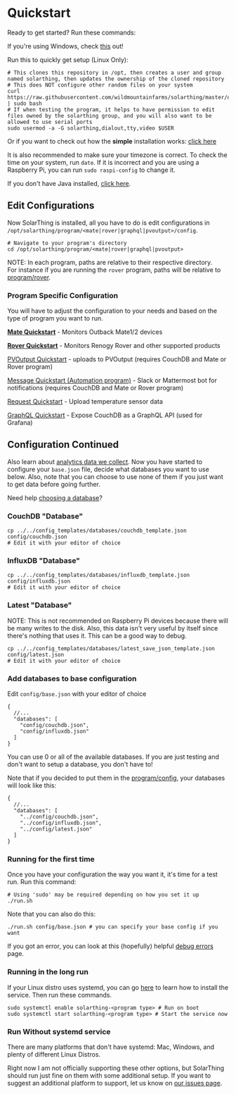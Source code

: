 # Quickstart
Ready to get started? Run these commands:

If you're using Windows, check [this](windows_usage.md) out!

Run this to quickly get setup (Linux Only):
```shell script
# This clones this repository in /opt, then creates a user and group named solarthing, then updates the ownership of the cloned repository
# This does NOT configure other random files on your system
curl https://raw.githubusercontent.com/wildmountainfarms/solarthing/master/other/linux/clone_install.sh | sudo bash
# If when testing the program, it helps to have permission to edit files owned by the solarthing group, and you will also want to be allowed to use serial ports
sudo usermod -a -G solarthing,dialout,tty,video $USER
```
Or if you want to check out how the **simple** installation works: [click here](../linux/clone_install.sh)

It is also recommended to make sure your timezone is correct. To check the time on your system, run `date`. If it is incorrect and
you are using a Raspberry Pi, you can run `sudo raspi-config` to change it.

If you don't have Java installed, [click here](installing_java.md).

## Edit Configurations
Now SolarThing is installed, all you have to do is edit configurations in `/opt/solarthing/program/<mate|rover|graphql|pvoutput>/config`.
```shell script
# Navigate to your program's directory
cd /opt/solarthing/program/<mate|rover|graphql|pvoutput>
```
NOTE: In each program, paths are relative to their respective directory.<br/>
For instance if you are running the `rover` program, paths will be relative to [program/rover](../../program/rover).

### Program Specific Configuration
You will have to adjust the configuration to your needs and based on the type of program you want to run.

[**Mate Quickstart**](quickstart_mate.md) - Monitors Outback Mate1/2 devices

[**Rover Quickstart**](quickstart_rover.md) - Monitors Renogy Rover and other supported products

[PVOutput Quickstart](quickstart_pvoutput.md) - uploads to PVOutput (requires CouchDB and Mate or Rover program)

[Message Quickstart (Automation program)](quickstart_message.md) - Slack or Mattermost bot for notifications (requires CouchDB and Mate or Rover program)

[Request Quickstart](quickstart_request.md) - Upload temperature sensor data

[GraphQL Quickstart](quickstart_graphql.md) - Expose CouchDB as a GraphQL API (used for Grafana)

## Configuration Continued
Also learn about [analytics data we collect](./google_analytics.md).
Now you have started to configure your `base.json` file, decide what databases you want to use below. 
Also, note that you can choose to use none of them if you just want to get data before going further.

Need help [choosing a database](database_choice.md)?

### CouchDB "Database"
```shell script
cp ../../config_templates/databases/couchdb_template.json config/couchdb.json
# Edit it with your editor of choice
```

### InfluxDB "Database"
```shell script
cp ../../config_templates/databases/influxdb_template.json config/influxdb.json
# Edit it with your editor of choice
```
### Latest "Database"
NOTE: This is not recommended on Raspberry Pi devices because there will be many writes to the disk. Also, this data isn't very
useful by itself since there's nothing that uses it. This can be a good way to debug.
```shell script
cp ../../config_templates/databases/latest_save_json_template.json config/latest.json
# Edit it with your editor of choice
```

### Add databases to base configuration
Edit `config/base.json` with your editor of choice
```json5
{
  //...
  "databases": [
    "config/couchdb.json",
    "config/influxdb.json"
  ]
}
```
You can use 0 or all of the available databases. 
If you are just testing and don't want to setup a database, you don't have to!

Note that if you decided to put them in the [program/config](../../program/config), your databases will look like this:
```json5
{
  //...
  "databases": [
    "../config/couchdb.json",
    "../config/influxdb.json",
    "../config/latest.json"
  ]
}
```

### Running for the first time
Once you have your configuration the way you want it, it's time for a test run. Run this command:
```shell script
# Using 'sudo' may be required depending on how you set it up
./run.sh
```
Note that you can also do this:
```shell script
./run.sh config/base.json # you can specify your base config if you want
```

If you got an error, you can look at this (hopefully) helpful [debug errors](debug_errors.md) page.

### Running in the long run
If your Linux distro uses systemd, you can go [here](../systemd/README.md) to learn how to install the service. Then run these commands.
```shell script
sudo systemctl enable solarthing-<program type> # Run on boot
sudo systemctl start solarthing-<program type> # Start the service now
```

### Run Without systemd service
There are many platforms that don't have systemd: Mac, Windows, and plenty of different Linux Distros.

Right now I am not officially supporting these other options, but SolarThing should run just fine
on them with some additional setup. If you want to suggest an additional platform to support, let us know
on [our issues page](https://github.com/wildmountainfarms/solarthing/issues).

